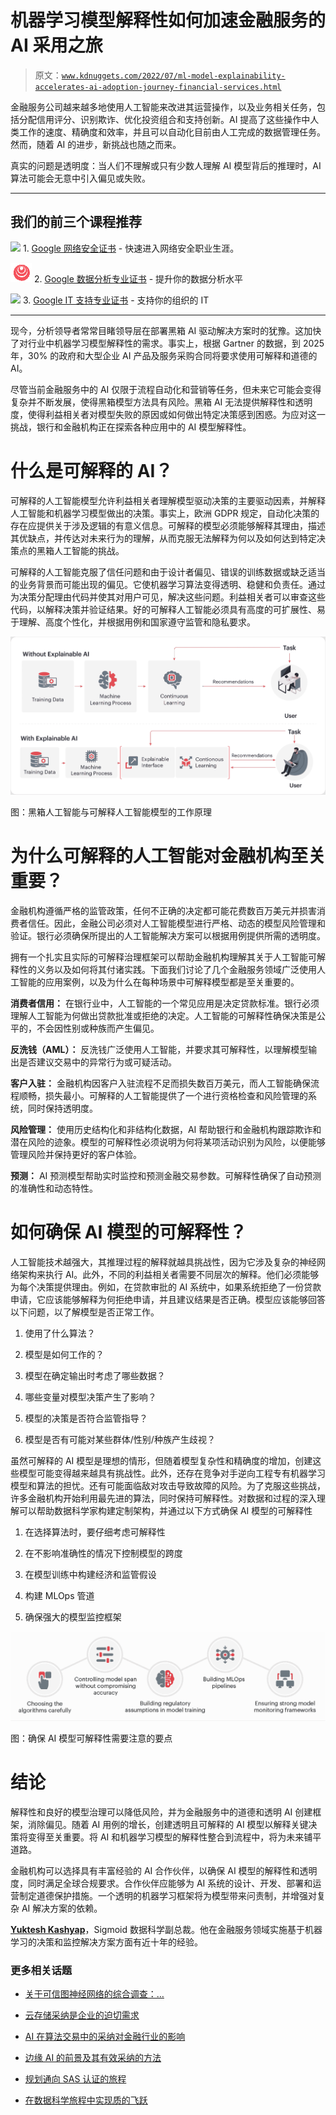 # 机器学习模型解释性如何加速金融服务的 AI 采用之旅

> 原文：[`www.kdnuggets.com/2022/07/ml-model-explainability-accelerates-ai-adoption-journey-financial-services.html`](https://www.kdnuggets.com/2022/07/ml-model-explainability-accelerates-ai-adoption-journey-financial-services.html)

金融服务公司越来越多地使用人工智能来改进其运营操作，以及业务相关任务，包括分配信用评分、识别欺诈、优化投资组合和支持创新。AI 提高了这些操作中人类工作的速度、精确度和效率，并且可以自动化目前由人工完成的数据管理任务。然而，随着 AI 的进步，新挑战也随之而来。

真实的问题是透明度：当人们不理解或只有少数人理解 AI 模型背后的推理时，AI 算法可能会无意中引入偏见或失败。

* * *

## 我们的前三个课程推荐

![](img/0244c01ba9267c002ef39d4907e0b8fb.png) 1\. [Google 网络安全证书](https://www.kdnuggets.com/google-cybersecurity) - 快速进入网络安全职业生涯。

![](img/e225c49c3c91745821c8c0368bf04711.png) 2\. [Google 数据分析专业证书](https://www.kdnuggets.com/google-data-analytics) - 提升你的数据分析水平

![](img/0244c01ba9267c002ef39d4907e0b8fb.png) 3\. [Google IT 支持专业证书](https://www.kdnuggets.com/google-itsupport) - 支持你的组织的 IT

* * *

现今，分析领导者常常目睹领导层在部署黑箱 AI 驱动解决方案时的犹豫。这加快了对行业中机器学习模型解释性的需求。事实上，根据 Gartner 的数据，到 2025 年，30% 的政府和大型企业 AI 产品及服务采购合同将要求使用可解释和道德的 AI。

尽管当前金融服务中的 AI 仅限于流程自动化和营销等任务，但未来它可能会变得复杂并不断发展，使得黑箱模型方法具有风险。黑箱 AI 无法提供解释性和透明度，使得利益相关者对模型失败的原因或如何做出特定决策感到困惑。为应对这一挑战，银行和金融机构正在探索各种应用中的 AI 模型解释性。

# 什么是可解释的 AI？

可解释的人工智能模型允许利益相关者理解模型驱动决策的主要驱动因素，并解释人工智能和机器学习模型做出的决策。事实上，欧洲 GDPR 规定，自动化决策的存在应提供关于涉及逻辑的有意义信息。可解释的模型必须能够解释其理由，描述其优缺点，并传达对未来行为的理解，从而克服无法解释为何以及如何达到特定决策点的黑箱人工智能的挑战。

可解释的人工智能克服了信任问题和由于设计者偏见、错误的训练数据或缺乏适当的业务背景而可能出现的偏见。它使机器学习算法变得透明、稳健和负责任。通过为决策分配理由代码并使其对用户可见，解决这些问题。利益相关者可以审查这些代码，以解释决策并验证结果。好的可解释人工智能必须具有高度的可扩展性、易于理解、高度个性化，并根据用例和国家遵守监管和隐私要求。

![如何让机器学习模型的可解释性加速金融服务领域的人工智能应用](img/98c15215fe214b760f4c881ea8e1a6ca.png)

图：黑箱人工智能与可解释人工智能模型的工作原理

# 为什么可解释的人工智能对金融机构至关重要？

金融机构遵循严格的监管政策，任何不正确的决定都可能花费数百万美元并损害消费者信任。因此，金融公司必须对人工智能模型进行严格、动态的模型风险管理和验证。银行必须确保所提出的人工智能解决方案可以根据用例提供所需的透明度。

拥有一个扎实且实际的可解释治理框架可以帮助金融机构理解其关于人工智能可解释性的义务以及如何将其付诸实践。下面我们讨论了几个金融服务领域广泛使用人工智能的应用案例，以及为什么在每种场景中可解释模型都是至关重要的。

**消费者信用：** 在银行业中，人工智能的一个常见应用是决定贷款标准。银行必须理解人工智能为何做出贷款批准或拒绝的决定。人工智能的可解释性确保决策是公平的，不会因性别或种族而产生偏见。

**反洗钱（AML）：** 反洗钱广泛使用人工智能，并要求其可解释性，以理解模型输出是否建议交易中的异常行为或可疑活动。

**客户入驻：** 金融机构因客户入驻流程不足而损失数百万美元，而人工智能确保流程顺畅，损失最小。可解释的人工智能提供了一个进行资格检查和风险管理的系统，同时保持透明度。

**风险管理：** 使用历史结构化和非结构化数据，AI 帮助银行和金融机构跟踪欺诈和潜在风险的迹象。模型的可解释性必须说明为何将某项活动识别为风险，以便能够管理风险并保持更好的客户体验。

**预测：** AI 预测模型帮助实时监控和预测金融交易参数。可解释性确保了自动预测的准确性和动态特性。

# 如何确保 AI 模型的可解释性？

人工智能技术越强大，其推理过程的解释就越具挑战性，因为它涉及复杂的神经网络架构来执行 AI。此外，不同的利益相关者需要不同层次的解释。他们必须能够为每个决策提供理由。例如，在贷款审批的 AI 系统中，如果系统拒绝了一份贷款申请，它应该能够解释为何拒绝申请，并且建议结果是否正确。模型应该能够回答以下问题，以了解模型是否正常工作。

1.  使用了什么算法？

1.  模型是如何工作的？

1.  模型在确定输出时考虑了哪些数据？

1.  哪些变量对模型决策产生了影响？

1.  模型的决策是否符合监管指导？

1.  模型是否有可能对某些群体/性别/种族产生歧视？

虽然可解释的 AI 模型是理想的情形，但随着模型复杂性和精确度的增加，创建这些模型可能变得越来越具有挑战性。此外，还存在竞争对手逆向工程专有机器学习模型和算法的担忧。还有可能面临敌对攻击导致故障的风险。为了克服这些挑战，许多金融机构开始利用最先进的算法，同时保持可解释性。对数据和过程的深入理解可以帮助数据科学家构建定制架构，并通过以下方式确保 AI 模型的可解释性

1.  在选择算法时，要仔细考虑可解释性

1.  在不影响准确性的情况下控制模型的跨度

1.  在模型训练中构建经济和监管假设

1.  构建 MLOps 管道

1.  确保强大的模型监控框架

![如何通过可解释的机器学习模型加速金融服务的 AI 采用之旅](img/69c02723d4510f2d06cf2e220faca039.png)

图：确保 AI 模型可解释性需要注意的要点

# 结论

解释性和良好的模型治理可以降低风险，并为金融服务中的道德和透明 AI 创建框架，消除偏见。随着 AI 用例的增长，创建透明且可解释的 AI 模型以解释关键决策将变得至关重要。将 AI 和机器学习模型的解释性整合到流程中，将为未来铺平道路。

金融机构可以选择具有丰富经验的 AI 合作伙伴，以确保 AI 模型的解释性和透明度，同时满足全球合规要求。合作伙伴应能够为 AI 系统的设计、开发、部署和运营制定道德保护措施。一个透明的机器学习框架将为模型带来问责制，并增强对复杂 AI 解决方案的依赖。

**[Yuktesh Kashyap](https://www.linkedin.com/in/yuktesh-kashyap-77336286/?originalSubdomain=in)**，Sigmoid 数据科学副总裁。他在金融服务领域实施基于机器学习的决策和监控解决方案方面有近十年的经验。

### 更多相关话题

+   [关于可信图神经网络的综合调查：…](https://www.kdnuggets.com/2022/05/comprehensive-survey-trustworthy-graph-neural-networks-privacy-robustness-fairness-explainability.html)

+   [云存储采纳是企业的迫切需求](https://www.kdnuggets.com/2022/02/cloud-storage-adoption-need-hour-business.html)

+   [AI 在算法交易中的采纳对金融行业的影响](https://www.kdnuggets.com/2022/04/adoption-ai-algorithmic-trading-affected-finance-industry.html)

+   [边缘 AI 的前景及其有效采纳的方法](https://www.kdnuggets.com/the-promise-of-edge-ai-and-approaches-for-effective-adoption)

+   [规划通向 SAS 认证的旅程](https://www.kdnuggets.com/2022/11/sas-map-journey-towards-sas-certification.html)

+   [在数据科学旅程中实现质的飞跃](https://www.kdnuggets.com/2023/02/make-quantum-leaps-data-science-journey.html)
